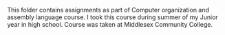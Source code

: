 This folder contains assignments as part of Computer organization and assembly language course.
I took this course during summer of my Junior year in high school.
Course was taken at Middlesex Community College.
